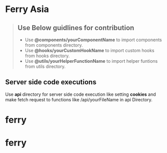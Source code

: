 # Ferry Asia

> ## Use Below guidlines for contribution
>
> - Use **@components/yourComponentName** to import components from components directory.
> - Use **@hooks/yourCustomHookName** to import custom hooks from hooks directory.
> - Use **@utils/yourHelperFunctionName** to import helper funtions from utils directory.

## Server side code executions

Use **api** directory for server side code execution like setting **cookies** and make fetch request to functions like /api/yourFileName in api Directory.
# ferry
# ferry
